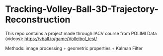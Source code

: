 # Tracking-Volley-Ball-3D-Trajectory-Reconstruction

This repo contains a project made through IACV course from POLIMI
Data (videos): https://vball.io/game/Volleibol_test/

Methods: image processing + geometric properties + Kalman Filter
